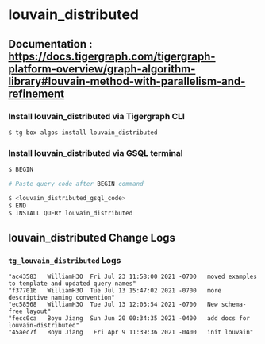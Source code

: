 # louvain_distributed
## Documentation : https://docs.tigergraph.com/tigergraph-platform-overview/graph-algorithm-library#louvain-method-with-parallelism-and-refinement
### Install louvain_distributed via Tigergraph CLI
```bash
$ tg box algos install louvain_distributed
```
### Install louvain_distributed via GSQL terminal
```bash
$ BEGIN 

# Paste query code after BEGIN command

$ <louvain_distributed_gsql_code>
$ END 
$ INSTALL QUERY louvain_distributed
```
## louvain_distributed Change Logs

### `tg_louvain_distributed` Logs

```
"ac43583   WilliamH3O  Fri Jul 23 11:58:00 2021 -0700   moved examples to template and updated query names"
"f37701b   WilliamH3O  Tue Jul 13 15:47:02 2021 -0700   more descriptive naming convention"
"ec58568   WilliamH3O  Tue Jul 13 12:03:54 2021 -0700   New schema-free layout"
"fecc0ca   Boyu Jiang  Sun Jun 20 00:34:35 2021 -0400   add docs for louvain-distributed"
"45aec7f   Boyu Jiang   Fri Apr 9 11:39:36 2021 -0400   init louvain"
```
